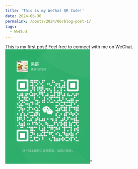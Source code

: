 ```yaml
---
title: 'This is my WeChat QR Code!'
date: 2024-06-30
permalink: /posts/2024/06/blog-post-1/
tags:
  - WeChat
---
```


This is my first post! Feel free to connect with me on WeChat.<br/><img src='/images/wechat.png'>"

